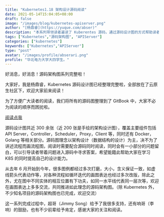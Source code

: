 ```yaml
---
title: "Kubernetes1.18 架构设计源码阅读"
date: 2021-05-14T15:04:05+08:00
draft: false
image: "/images/blog/kubernetes-apiserver.png"
author: "[杨鼎睿](https://yuque.com/abser)"
description: "本系列带领读者遍读了 Kuberentes 源码，通过源码设计图的方式帮助读者理解源码。"
tags: ["Kubernetes","源码架构图", "APIServer"]
categories: ["kubernetes"]
keywords: ["Kubernetes","APIServer"]
type: "post"
avatar: "/images/profile/abserari.png"
profile: "华北电力大学大四学生。"
---
```


好消息，好消息！源码架构图系列完整啦！

大家好，我是杨鼎睿，Kubernetes 源码设计图已经整理完整啦，全部放在了云原生社区下，欢迎大家前来阅读！

为了方便广大读者的阅读，我们将所有的源码图整理到了 GitBook 中，大家不必为阅读的顺序而困扰啦。

[阅读点我](https://i.cloudnative.to/kubernetes/kubernetes/index) 

源码设计图共近 300 余张（近 200 张是手绘的架构设计图），覆盖主要组件包括 API Server，Controller，Scheduler，Proxy，Client 等，同时还有 Docker， Golang 等相关部分。源码图理念以架构设计（数据结构的设计）为主，决不为了讲述流程而画流程图，阅读时需要配合源码同时阅读，同时会有一小部分的问题留白，可以引导读者带着问题进入源码中寻求答案，希望能籍此帮助大家在学习 K8S 的同时提高自己的设计能力。 

从去年 6 月开始到今年，很多图例都经过多次打磨，大小，含义保证一致，如虚线箭头代表动作等，对各种流程如循环迭代的画图表达也经过多次改版，除此之外，尤在图中不同实体的相互位置有下功夫，如同一水平线代表同一层次等，欢迎在画图表达上多多交流，共同推进如此理念的源码架构图。（除 Kubernetes 外，不少知名项目的源码架构图也已完成，欢迎交流）

这一系列完成过程中，超哥（Jimmy Song）给予了我很多支持，还有响哥（李响）的鼓励，也有不少前辈给予肯定，感谢大家的关注和阅读。
